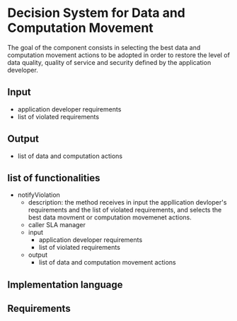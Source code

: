 # Decision System for Data and Computation Movement
The goal of the component consists in selecting the best data and computation movement actions to be adopted in order to restore the level of data quality, quality of service and security defined by the application developer.

## Input
* application developer requirements
* list of violated requirements

## Output
* list of data and computation actions

## list of functionalities
* notifyViolation
  * description: the method receives in input the appllication devloper's requirements and the list of violated requirements, and selects the best data movment or computation movemenet actions.
  * caller SLA manager
  * input
    * application developer requirements
    * list of violated requirements
  * output
    * list of data and computation movement actions 
  

## Implementation language


## Requirements
